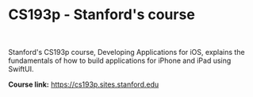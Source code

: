 # CS193p - Stanford's course
<br>

Stanford's CS193p course, Developing Applications for iOS, explains the fundamentals of how to build applications for iPhone and iPad using SwiftUI.

**Course link:** https://cs193p.sites.stanford.edu
